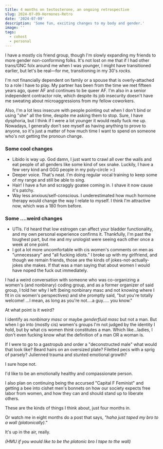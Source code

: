 ```yaml
---
title: 4 months on testosterone, an ongoing retrospective
slug: 2024-07-09-Hormones-Retro
date: '2024-07-09'
description: 'Some fun, exciting changes to my body and gender.'
image: ''
tags:
  - cohost
  - personal
---
```


I have a mostly cis friend group, though I'm slowly expanding my friends to more gender non-conforming folks. It's not lost on me that if I had other trans/GNC folx around me when I was younger, I might have transitioned earlier, but let's be real—for me, transitioning in my 30's _rocks._

I'm not financially dependent on family or a spouse that is overly-attached to a role I have to play. My partner has been from the time we met fifteen years ago, queer AF and continues to be queer AF. I'm also in a senior independent contractor role, which despite its job insecurity doesn't have me sweating about microaggressions from my fellow coworkers.

Also, I'm a lot less insecure with people pointing out when I don't bind or using "she" all the time, despite me asking them to stop. Sure, I have dysphoria, but I think if I were a lot younger it would really fuck me up. Nowadays, I generally don't see myself as having anything to prove to anyone, so it's just a matter of how much time I want to spend on someone who's not getting the pronoun change.

### Some cool changes

- Libido is way up. God damn, I just want to crawl all over the walls and eat people of all genders like some kind of sex snake. Luckily, I have a few very kind and GGG people in my poly-circle >:)
- Deeper voice. That's neat. I'm doing regular vocal training to keep some of my range and still be able to sing.
- Hair! I have a fun and scraggly goatee coming in. I shave it now cause it's patchy.
- Way less anxious/self-conscious. I underestimated how much hormone therapy would change the way I relate to myself. I think I'm attractive now, which was a 180 from before.

### Some ....weird changes

- UTIs. I'd heard that low estrogen can affect your bladder functionality, and my own personal experience confirms it. Thankfully, I'm past the toughest part, but me and my urologist were seeing each other once a week at one point.
- I got a lot more uncomfortable with cis women's comments on men as "unnecessary" and "all fucking idiots." I broke up with my girlfriend, and though we remain friends, those are the kinds of jokes-not-actually-jokes she makes. If that was a man saying that about women I would have noped the fuck out immediately.

I had a weird conversation with someone who was co-organizing a women's (and nonbinary) coding group, and as a former organizer of said group, I told her why I left (being nonbinary masc and not knowing where I fit in cis women's perspectives) and she promptly said, "but you're totally welcome! ...I mean, as long as you're not....a guy..... you know."

At what point is it weird?

I identify as _nonbinary masc_ or maybe _genderfluid masc_ but not a man. But when I go into (mostly cis) women's groups I'm not judged by the identity I hold, but by what cis women _think_ constitutes a man. Which like...ladies, I don't even fucking know what the definition of a man OR a woman is.

If I were to go to a gastropub and order a "deconstructed male" what would that look like? Beard hairs on an oversized plate? Filetted pecs with a sprig of parsely? Julienned trauma and stunted emotional growth?

I sure hope not.

I'd like to be an emotionally healthy and compassionate person.

I also plan on continuing being the accursed "Capital F Feminist" and getting a bee into cishet men's bonnets on how our society expects free labor from women, and how they can and should stand up to liberate others.

These are the kinds of things I think about, just four months in.

Or watch me in eight months do a post that says, _"haha just taped my bro to a wall (platonically)."_

It's up in the air, really.

_(HMU if you would like to be the platonic bro I tape to the wall)_

